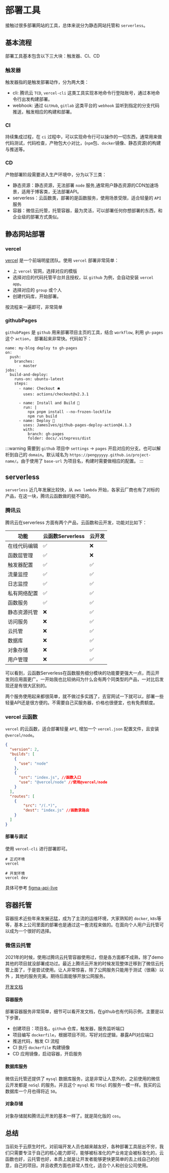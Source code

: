 # 部署工具

接触过很多部署网站的工具，总体来说分为静态网站托管和 `serverless`。

## 基本流程

部署工具基本包含以下三大块：触发器、CI、CD

### 触发器

触发器指的是触发部署动作，分为两大类：

- cli: 腾讯云 `TCD`, `vercel-cli` 这类工具实现本地命令行登陆账号，通过本地命令行出发构建部署。
- webhook: 通过 `GitHub`, `gitlab` 这类平台的 `webhook` 监听到指定的分支代码推送，触发相应的构建和部署。

### CI

持续集成过程，在 `ci` 过程中，可以实现命令行可以操作的一切东西，通常用来做代码测试，代码检查，产物包大小对比，(`npm`包、`docker`镜像、静态资源)的构建与推送等。

### CD

产物部署阶段需要进入生产环境中，分为以下三类：

- 静态资源：静态资源，无法部署 `node` 服务,通常用户静态资源的CDN加速场景，适用于博客类，无法部署API。
- serverless：云函数类，部署的是函数服务，使用场景受限，适合轻量的 `API` 服务
- 容器：微信云托管，托管容器，最为灵活，可以部署任何你想部署的东西，和企业级的部署方式类似。

## 静态网站部署

### vercel

[vercel](https://vercel.com/dashboard) 是一个前端明星团队。使用 `vercel` 部署非常简单：

- 上 `vercel` 官网，选择对应的模版
- 选择对应的代码托管平台并且授权，以 `github` 为例，会自动安装 `vercel app`。
- 选择对应的 `group` 或个人
- 创建代码库，开始部署。

按流程来一遍即可，非常简单

### githubPages

`githubPages` 是 `github` 用来部署项目主页的工具，结合 `workflow`, 利用 `gh-pages` 这个 `action`， 部署起来非常快。代码如下：

```shell
name: my-blog deploy to gh-pages
on:
  push:
    branches:
      - master
jobs:
  build-and-deploy:
    runs-on: ubuntu-latest
    steps:
      - name: Checkout 🛎️
        uses: actions/checkout@v2.3.1

      - name: Install and Build 🔧
        run: |
          npx pnpm install --no-frozen-lockfile
          npm run build
      - name: Deploy 🚀
        uses: JamesIves/github-pages-deploy-action@4.1.3
        with:
          branch: gh-pages
          folder: docs/.vitepress/dist
```

:::warning
需要到 `github` 项目中 `settings` -> `pages` 开启对应的分支。也可以解析到自己的 `domain`。默认域名为 `https://pengyyyyy.github.io/project-name/`。由于使用了 `base-url` 为项目名，构建时需要做相应的配置。
:::

## serverless

`serverless` 近几年发展比较快，从 `aws lambda` 开始，各家云厂商也有了对标的产品，在这一块，腾讯云函数做的挺不错的。

### 腾讯云

腾讯云在serverless 方面有两个产品，云函数和云开发，功能对比如下：

| 功能 | 云函数Serverless | 云开发 |
|  ----  | ---- | ---- |
|  在线代码编辑  | ✅ | ❌ |
|  函数层管理  | ✅ | ❌ |
|  触发器配置  | ✅ | ✅ |
|  流量监控  | ✅ | ✅ |
|  日志监控  | ✅ | ✅ |
|  私有网络配置  | ✅ | ✅ |
|  函数服务  | ✅ | ✅ |
|  静态资源托管  | ❌ | ✅ |
|  访问服务  | ❌ | ✅ |
|  云托管  | ❌ | ✅ |
|  数据库  | ❌ | ✅ |
|  对象存储  | ❌ | ✅ |
|  用户管理  | ❌ | ✅ |

可以看到，云函数Serverless在函数服务细分模块的功能要更强大一点，而云开发则应用面更广。一开始我也比较纳闷为什么会有两个同类型的产品，一对比后发现还是有很大区别的。

两个服务使用起来都很简单，就不做过多实践了，去官网试一下就可以，部署一些轻量API还是很方便的。不需要自己买服务器，价格也很便宜，也有免费额度。

### vercel 云函数

`vercel` 的云函数，适合部署轻量 `API`, 增加一个 `vercel.json` 配置文件，且安装 `@vercel/node`。

```json
{
  "version": 2,
  "builds": [
    {
      "use": "node"
    },
    {
      "src": "index.js", //函数入口
      "use": "@vercel/node" //使用@vercel/node
    }
  ],
  "routes": [
    {
        "src": "/(.*)",
        "dest": "index.js" //函数录路由
    }
  ]
}
```

#### 部署与调试

使用 `vercel-cli` 进行部署即可。

```shell
# 正式环境
vercel

# 开发环境
vercel dev
```

具体可参考 [figma-api-live](https://github.com/pengYYYYY/figma-api-live/blob/master/server)

## 容器托管

容器技术近些年来发展迅猛，成为了主流的运维环境，大家熟知的 `docker`, `k8s`等等，基本上公司里面的部署也是通过这一套流程来做的。在面向个人用户云托管可以成为一个很好的选择。

### 微信云托管

2021年的时候，使用过腾讯云托管容器使用过，但是各方面都不成熟，除了demo其他的项目就没部署成功过。最近上腾讯云开发的时候发现整体迁移到了微信云托管上面了，于是尝试使用。让人非常惊喜，除了公网服务只能用于测试（很痛）以外
，其他的服务完美。期待后面能够开放公网服务。

[开发文档](https://developers.weixin.qq.com/miniprogram/dev/wxcloudrun/src/basic/intro.html)

#### 容器服务

部署容器服务非常简单，细节可以看开发文档，在github也有代码示例，主要是以下步骤，

- 创建项目：项目名，`github` 仓库，触发器，服务监听端口
- 项目编写 `dockerfile`，根据项目不同，写好对应逻辑，暴露API对应端口
- 推送代码，触发 CI 流程
- CI 执行 `dockerfile` 构建镜像
- CD 应用镜像，启动容器，开启服务

#### 数据库服务

微信云托管还提供了 `mysql` 数据库服务，这是非常让人意外的，之前使用的微信云开发都是 `noSql` 的服务。并且这个 `mysql` 和 `TDSql` 的服务一模一样。我买的云数据库一个月也得将近 `50`。

#### 对象存储

对象存储就和腾讯云开发的基本一样了。就是简化版的 `cos`。

## 总结

当前处于云原生时代，对前端开发人员也越来越友好，各种部署工具层出不穷，我们只需要专注于自己的核心能力即可，能够被标准化的产业肯定会被标准化的，云函数也好，云托管也好，本质上就是让开发者能够更快更简单的去上线自己的创意，自己的项目。并且收费方面也非常人性化，适合个人和创业公司使用。
